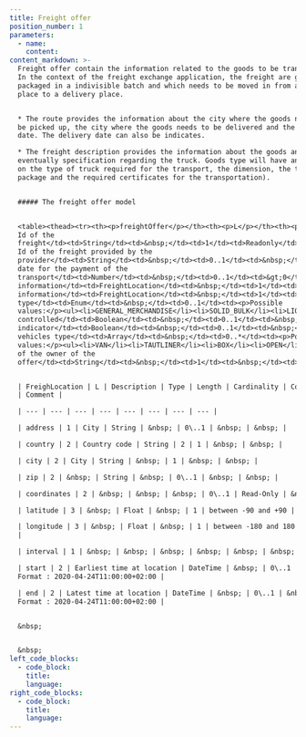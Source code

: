 ```yaml
---
title: Freight offer
position_number: 1
parameters:
  - name:
    content:
content_markdown: >-
  Freight offer contain the information related to the goods to be transported.
  In the context of the freight exchange application, the freight are goods
  packaged in a indivisible batch and which needs to be moved in from a loading
  place to a delivery place.


  * The route provides the information about the city where the goods needs to
  be picked up, the city where the goods needs to be delivered and the loading
  date. The delivery date can also be indicates.

  * The freight description provides the information about the goods and
  eventually specification regarding the truck. Goods type will have an impact
  on the type of truck required for the transport, the dimension, the transport
  package and the required certificates for the transportation).


  ##### The freight offer model


  <table><thead><tr><th><p>freightOffer</p></th><th><p>L</p></th><th><p>Description</p></th><th><p>Type</p></th><th><p>Length</p></th><th><p>Cardinality</p></th><th><p>Constraint</p></th><th><p>Comment</p></th></tr></thead><thead><tr><th><p>freightOffer</p></th><th><p>L</p></th><th><p>Description</p></th><th><p>Type</p></th><th><p>Length</p></th><th><p>Cardinality</p></th><th><p>Constraint</p></th><th><p>Comment</p></th></tr></thead><tbody><tr><td>offerId</td><td>1</td><td>Unique
  Id of the
  freight</td><td>String</td><td>&nbsp;</td><td>1</td><td>Readonly</td><td>&nbsp;</td></tr><tr><td>externalId</td><td>1</td><td>external
  Id of the freight provided by the
  provider</td><td>String</td><td>&nbsp;</td><td>0..1</td><td>&nbsp;</td><td>&nbsp;</td></tr><tr><td>paymentDue</td><td>1</td><td>Due
  date for the payment of the
  transport</td><td>Number</td><td>&nbsp;</td><td>0..1</td><td>&gt;0</td><td>&nbsp;</td></tr><tr><td>pickUp</td><td>1</td><td>Pickup
  information</td><td>FreightLocation</td><td>&nbsp;</td><td>1</td><td>&nbsp;</td><td><p>&nbsp;</p></td></tr><tr><td>delivery</td><td>1</td><td>Delivery
  information</td><td>FreightLocation</td><td>&nbsp;</td><td>1</td><td>&nbsp;</td><td><p>&nbsp;</p></td></tr><tr><td>freightDescritpion</td><td>1</td><td>&nbsp;</td><td>&nbsp;</td><td>&nbsp;</td><td>&nbsp;</td><td>&nbsp;</td><td>&nbsp;</td></tr><tr><td>type</td><td>2</td><td>Goods
  type</td><td>Enum</td><td>&nbsp;</td><td>0..1</td><td><p>Possible
  values:</p><ul><li>GENERAL_MERCHANDISE</li><li>SOLID_BULK</li><li>LIQUID_BULK</li><li>ABNORMAL</li><li>CONTAINER</li></ul></td><td>&nbsp;</td></tr><tr><td>netWeight</td><td>2</td><td>Weight</td><td>Number</td><td>&nbsp;</td><td>0..1</td><td>0-999</td><td>&nbsp;</td></tr><tr><td>length</td><td>2</td><td>Length</td><td>Number</td><td>&nbsp;</td><td>0..1</td><td>0-25</td><td>&nbsp;</td></tr><tr><td>volume</td><td>2</td><td>Volume</td><td>Number</td><td>&nbsp;</td><td>0..1</td><td>0-999</td><td>&nbsp;</td></tr><tr><td><p>temperatureControlled</p></td><td>2</td><td>Temperature
  controlled</td><td>Boolean</td><td>&nbsp;</td><td>0..1</td><td>&nbsp;</td><td><p>&nbsp;</p></td></tr><tr><td>hazardousness.hazardous</td><td>2</td><td>Hazardous
  indicator</td><td>Boolean</td><td>&nbsp;</td><td>0..1</td><td>&nbsp;</td><td>&nbsp;</td></tr><tr><td>requiredVehicles</td><td>2</td><td>Required
  vehicles type</td><td>Array</td><td>&nbsp;</td><td>0..*</td><td><p>Possible
  values:</p><ul><li>VAN</li><li>TAUTLINER</li><li>BOX</li><li>OPEN</li><li>TRAX_WALKING_FLOOR</li><li>COIL</li><li>JUMBO</li><li>MEGATRAILER</li><li>ISOTHERMIC</li><li>REFRIGERATED</li><li>FREEZER</li><li>MULTI_TEMPERATURE</li><li>PUBLIC_WORKS_TIPPER</li><li>CEREAL_TIPPER</li><li>STEEL_TROUGH</li><li>ARMOURED_TROUGH</li><li>PALLETABLE_BULK</li><li>WALKING_FLOOR</li><li>LIQUID_TANK</li><li>PULVERULENT_TANK</li><li>FLAT</li><li>LOWLOADER</li><li>CONTAINER_20</li><li>CONTAINER_40</li><li>CONTAINER_45</li></ul></td><td>&nbsp;</td></tr><tr><td>owner.login</td><td>1</td><td>Username
  of the owner of the
  offer</td><td>String</td><td>&nbsp;</td><td>1</td><td>&nbsp;</td><td>&nbsp;</td></tr><tr><td>addInfo.comment</td><td>1</td><td>Comment</td><td>String</td><td>&nbsp;</td><td>0..1</td><td>&nbsp;</td><td>&nbsp;</td></tr></tbody></table>


  | FreighLocation | L | Description | Type | Length | Cardinality | Constraint
  | Comment |

  | --- | --- | --- | --- | --- | --- | --- | --- |

  | address | 1 | City | String | &nbsp; | 0\..1 | &nbsp; | &nbsp; |

  | country | 2 | Country code | String | 2 | 1 | &nbsp; | &nbsp; |

  | city | 2 | City | String | &nbsp; | 1 | &nbsp; | &nbsp; |

  | zip | 2 | &nbsp; | String | &nbsp; | 0\..1 | &nbsp; | &nbsp; |

  | coordinates | 2 | &nbsp; | &nbsp; | &nbsp; | 0\..1 | Read-Only | &nbsp; |

  | latitude | 3 | &nbsp; | Float | &nbsp; | 1 | between -90 and +90 | &nbsp; |

  | longitude | 3 | &nbsp; | Float | &nbsp; | 1 | between -180 and 180 | &nbsp;
  |

  | interval | 1 | &nbsp; | &nbsp; | &nbsp; | &nbsp; | &nbsp; | &nbsp; |

  | start | 2 | Earliest time at location | DateTime | &nbsp; | 0\..1 | &nbsp; |
  Format : 2020-04-24T11:00:00+02:00 |

  | end | 2 | Latest time at location | DateTime | &nbsp; | 0\..1 | &nbsp; |
  Format : 2020-04-24T11:00:00+02:00 |


  &nbsp;


  &nbsp;
left_code_blocks:
  - code_block:
    title:
    language:
right_code_blocks:
  - code_block:
    title:
    language:
---
```

